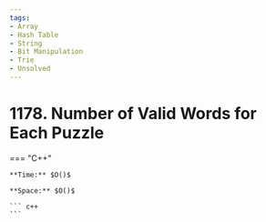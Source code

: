 ```yaml
---
tags:
- Array
- Hash Table
- String
- Bit Manipulation
- Trie
- Unsolved
---
```



# 1178. Number of Valid Words for Each Puzzle

=== "C++"

    **Time:** $O()$

    **Space:** $O()$

    ``` c++
    ```